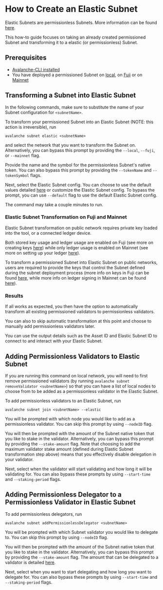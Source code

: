 # How to Create an Elastic Subnet 

Elastic Subnets are permissionless Subnets. More information can be found [here](https://docs.avax.network/subnets/reference-elastic-subnets-parameters).

This how-to guide focuses on taking an already created permissioned Subnet and transforming it to a
elastic (or permissionless) Subnet.

## Prerequisites

- [Avalanche-CLI installed](install-avalanche-cli)
- You have deployed a permissioned Subnet on [local](create-a-local-subnet), on [Fuji](create-a-fuji-subnet) or on 
[Mainnet](create-a-mainnet-subnet)

## Transforming a Subnet into Elastic Subnet

In the following commands, make sure to substitute the name of your Subnet configuration for
`<subnetName>`.

To transform your permissioned Subnet into an Elastic Subnet (NOTE: this action is irreversible), run

`avalanche subnet elastic <subnetName>`

and select the network that you want to transform the Subnet on. Alternatively, you can bypass this prompt by providing
the `--local`, `--fuji`, or `--mainnet` flag. 

Provide the name and the symbol for the permissionless Subnet's native token. You can also bypass this prompt by 
providing the `--tokenName` and `--tokenSymbol` flags.

Next, select the Elastic Subnet config. You can choose to use the default values detailed [here](https://docs.avax.network/subnets/reference-elastic-subnets-parameters#primary-network-parameters-on-mainnet)
or customize the Elastic Subnet config. To bypass the prompt, you can use `--default` flag to use the default Elastic Subnet config.

The command may take a couple minutes to run.

### Elastic Subnet Transformation on Fuji and Mainnet

Elastic Subnet transformation on public network requires private key loaded into the tool, or a connected ledger device.

Both stored key usage and ledger usage are enabled on Fuji (see more on creating keys [here](https://docs.avax.network/subnets/create-a-fuji-subnet#private-key)) 
while only ledger usage is enabled on Mainnet (see more on setting up your ledger [here](https://docs.avax.network/subnets/create-a-mainnet-subnet#setting-up-your-ledger)).

To transform a permissioned Subnet into Elastic Subnet on public networks, users are required to provide the keys that 
control the Subnet defined during the subnet deployment process (more info on keys in Fuji can be found [here](https://docs.avax.network/subnets/create-a-fuji-subnet#deploy-the-subnet), 
while more info on ledger signing in Mainnet can be found [here](https://docs.avax.network/subnets/create-a-mainnet-subnet#deploy-the-subnet)). 

### Results

If all works as expected, you then have the option to automatically transform all existing permissioned validators to 
permissionless validators. 

You can also to skip automatic transformation at this point and choose to manually add permissionless validators later.

You can use the output details such as the Asset ID and Elastic Subnet ID to connect to and interact with your Elastic 
Subnet.

## Adding Permissionless Validators to Elastic Subnet

If you are running this command on local network, you will need to first remove permissioned validators (by running 
`avalanche subnet removeValidator <subnetName>`)
so that you can have a list of local nodes to choose from to be added as a permissionless validator in the Elastic 
Subnet.

To add permissionless validators to an Elastic Subnet, run

`avalanche subnet join <subnetName> --elastic`

You will be prompted with which node you would like to add as a permissionless validator. You can skip this prompt by 
using `--nodeID` flag.

You will then be prompted with the amount of the Subnet native token that you like to stake in the validator. 
Alternatively, you can bypass this prompt by providing the `--stake-amount` flag. Note that choosing to add the maximum 
validator stake amount (defined during Elastic Subnet transformation step above) means that you effectively disable 
delegation in your validator.

Next, select when the validator will start validating and how long it will be validating for. You can also bypass these 
prompts by using `--start-time` and `--staking-period` flags.

## Adding Permissionless Delegator to a Permissionless Validator in Elastic Subnet

To add permissionless delegators, run

`avalanche subnet addPermissionlessDelegator <subnetName>`

You will be prompted with which Subnet validator you would like to delegate to. You can skip this prompt by using 
`--nodeID` flag.

You will then be prompted with the amount of the Subnet native token that you like to stake in the validator. 
Alternatively, you can bypass this prompt by providing the `--stake-amount` flag. The amount that can be delegated to a 
validator is detailed [here](https://docs.avax.network/subnets/reference-elastic-subnets-parameters#delegators-weight-checks).

Next, select when you want to start delegating and how long you want to delegate for. You can also bypass these prompts 
by using `--start-time` and `--staking-period` flags.


